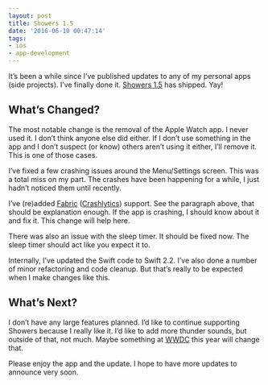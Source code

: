 ```yaml
---
layout: post
title: Showers 1.5
date: '2016-06-10 00:47:14'
tags:
- ios
- app-development
---
```


It’s been a while since I’ve published updates to any of my personal apps (side projects). I’ve finally done it. [Showers 1.5](https://itunes.apple.com/us/app/showers-white-noise-generator/id842747465?ls=1&mt=8) has shipped. Yay!

## What’s Changed?

The most notable change is the removal of the Apple Watch app. I never used it. I don’t think anyone else did either. If I don’t use something in the app and I don’t suspect (or know) others aren’t using it either, I’ll remove it. This is one of those cases.

I’ve fixed a few crashing issues around the Menu/Settings screen. This was a total miss on my part. The crashes have been happening for a while, I just hadn’t noticed them until recently.

I’ve (re)added [Fabric](https://fabric.io/) ([Crashlytics](https://fabric.io/kits/ios/crashlytics)) support. See the paragraph above, that should be explanation enough. If the app is crashing, I should know about it and fix it. This change will help here.

There was also an issue with the sleep timer. It should be fixed now. The sleep timer should act like you expect it to.

Internally, I’ve updated the Swift code to Swift 2.2. I’ve also done a number of minor refactoring and code cleanup. But that’s really to be expected when I make changes like this.

## What’s Next?

I don’t have any large features planned. I’d like to continue supporting Showers because I really like it. I’d like to add more thunder sounds, but outside of that, not much. Maybe something at [WWDC](https://developer.apple.com/wwdc/) this year will change that.

Please enjoy the app and the update. I hope to have more updates to announce very soon.

